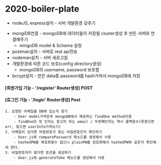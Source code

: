 # 2020-boiler-plate

- nodeJS, express설치 - 서버 개발환경 갖추기
* mongiDB연결 - mongoDB에 데이터들이 저장될 cluster생성 후 만든 서버와 연결해주기
    * mingoDB model & Schema 설정
* postman설치 - 서버로 rest api전송
* nodeman설치 - 서버 새로고침
* 개발환경에 따른 코드 보호(config directory생성)
    * mongoDB의 username, password 보호함
* bcrypt설치 - 받은 data중 password를 hash거쳐서 mongoDB에 저장

#### [회원가입 기능 - '/register' Router생성] POST

#### [로그인 기능 - '/login' Router생성] Post
    1. 요청된 이메일을 DB에 있는지 찾기
        - User model가져온후 mongoDB에서 제공하는 findOne method이용
        - findOne의 첫 인자는 찾고자 하는 email / 두번째인자는 역시 콜백함수(못찾으면 err, 찾으면 userInfo가져오기)
    2. 이메일이 있다면 비밀번호가 맞는 비밀번호인지 확인하기
        - User.js에 comparePassword 메소드를 생성해서 사용
        - hashedPW를 복호화할수 없으니 plainPW를 암호화해서 hashedPW와 같은지 확인해야 한다.
    3. 비밀번호까지 맞다면 토큰을 생성하기
        - User.js에 generateToke 메소드를 생성해서 사용


